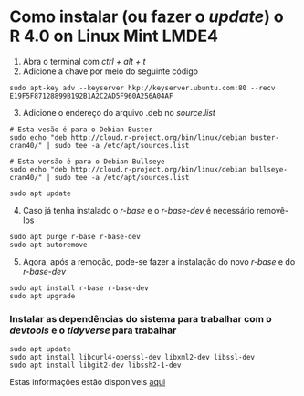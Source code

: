 # Como instalar (ou fazer o *update*) o R 4.0 on Linux Mint LMDE4



1. Abra o terminal com *ctrl + alt + t* 
2. Adicione a chave por meio do seguinte código

```
sudo apt-key adv --keyserver hkp://keyserver.ubuntu.com:80 --recv E19F5F87128899B192B1A2C2AD5F960A256A04AF

```
3. Adicione o endereço do arquivo .deb no *source.list*

```
# Esta vesão é para o Debian Buster
sudo echo "deb http://cloud.r-project.org/bin/linux/debian buster-cran40/" | sudo tee -a /etc/apt/sources.list

# Esta versão é para o Debian Bullseye
sudo echo "deb http://cloud.r-project.org/bin/linux/debian bullseye-cran40/" | sudo tee -a /etc/apt/sources.list

sudo apt update
```
4. Caso já tenha instalado o *r-base* e o *r-base-dev* é necessário removê-los

```
sudo apt purge r-base r-base-dev
sudo apt autoremove

```
5. Agora, após a remoção, pode-se fazer a instalação do novo *r-base* e do *r-base-dev*

```
sudo apt install r-base r-base-dev
sudo apt upgrade

```

### Instalar as dependências do sistema para trabalhar com o *devtools* e o *tidyverse* para trabalhar

```
sudo apt update
sudo apt install libcurl4-openssl-dev libxml2-dev libssl-dev
sudo apt install libgit2-dev libssh2-1-dev

```


Estas informações estão disponíveis [aqui](https://cran.r-project.org/bin/linux/debian/)
